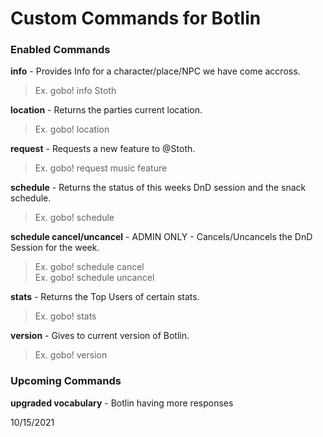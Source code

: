 # Custom Commands for Botlin
### Enabled Commands

**info** - Provides Info for a character/place/NPC we have come accross.
> Ex. gobo! info Stoth

**location** - Returns the parties current location.
> Ex. gobo! location

**request** - Requests a new feature to @Stoth.
> Ex. gobo! request music feature

**schedule** - Returns the status of this weeks DnD session and the snack schedule.
> Ex. gobo! schedule

**schedule cancel/uncancel** - ADMIN ONLY - Cancels/Uncancels the DnD Session for the week.
> Ex. gobo! schedule cancel<br>
Ex. gobo! schedule uncancel

**stats** - Returns the Top Users of certain stats.
> Ex. gobo! stats

**version** - Gives to current version of Botlin.
> Ex. gobo! version

### Upcoming Commands

**upgraded vocabulary** - Botlin having more responses

10/15/2021